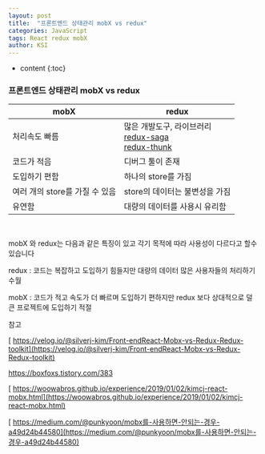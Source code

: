 ```yaml
---
layout: post
title:  "프론트엔드 상태관리 mobX vs redux"
categories: JavaScript
tags: React redux mobX
author: KSI
---
```


* content
{:toc}
### 프론트엔드 상태관리 mobX vs redux

  |mobX|redux|
  |----|---|
  |처리속도 빠름|많은 개발도구, 라이브러리<br /> [redux-saga](https://github.com/redux-saga/redux-saga)<br/> [redux-thunk](https://github.com/reduxjs/redux-thunk) |
  |코드가 적음|디버그 툴이 존재|
  |도입하기 편함|하나의 store를 가짐|
  |여러 개의 store를 가질 수 있음|store의 데이터는 불변성을 가짐|
  |유연함|대량의 데이터를 사용시 유리함|



<br />

mobX 와 redux는 다음과 같은 특징이 있고 각기 목적에 따라 사용성이 다르다고 할수 있습니다

redux : 코드는 복잡하고 도입하기 힘들지만 대량의 데이터 많은 사용자들의 처리하기 수월

mobX : 코드가 적고 속도가 더 빠르며 도입하기 편하지만 redux 보다 상대적으로 덜 큰 프로젝트에 도입하기 적절

 

 

참고

[ https://velog.io/@silverj-kim/Front-endReact-Mobx-vs-Redux-Redux-toolkit](https://velog.io/@silverj-kim/Front-endReact-Mobx-vs-Redux-Redux-toolkit)

[https://boxfoxs.tistory.com/383 ](https://boxfoxs.tistory.com/383)

[ https://woowabros.github.io/experience/2019/01/02/kimcj-react-mobx.html](https://woowabros.github.io/experience/2019/01/02/kimcj-react-mobx.html)

[ https://medium.com/@punkyoon/mobx를-사용하면-안되는-경우-a49d24b44580](https://medium.com/@punkyoon/mobx를-사용하면-안되는-경우-a49d24b44580)